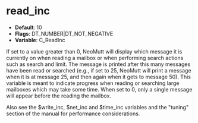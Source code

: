 # read_inc

- **Default**: 10
- **Flags**: DT_NUMBER|DT_NOT_NEGATIVE
- **Variable**: C_ReadInc

If set to a value greater than 0, NeoMutt will display which message it
is currently on when reading a mailbox or when performing search actions
such as search and limit. The message is printed after
this many messages have been read or searched (e.g., if set to 25, NeoMutt will
print a message when it is at message 25, and then again when it gets
to message 50).  This variable is meant to indicate progress when
reading or searching large mailboxes which may take some time.
When set to 0, only a single message will appear before the reading
the mailbox.

Also see the $write_inc, $net_inc and $time_inc variables and the
"tuning" section of the manual for performance considerations.

